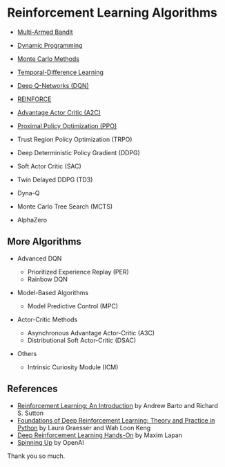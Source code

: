 # Reinforcement Learning Algorithms

- [Multi-Armed Bandit](./multi_armed_bandit)
- [Dynamic Programming](./dp)
- [Monte Carlo Methods](./monte_carlo_methods)
- [Temporal-Difference Learning](./td_learning)
- [Deep Q-Networks (DQN)](./dqn)
- [REINFORCE](./reinforce)
- [Advantage Actor Critic (A2C)](./a2c)
- [Proximal Policy Optimization (PPO)](./ppo)

- Trust Region Policy Optimization (TRPO)
- Deep Deterministic Policy Gradient (DDPG)
- Soft Actor Critic (SAC)
- Twin Delayed DDPG (TD3)

- Dyna-Q
- Monte Carlo Tree Search (MCTS)
- AlphaZero

## More Algorithms

- Advanced DQN

  - Prioritized Experience Replay (PER)
  - Rainbow DQN

- Model-Based Algorithms

  - Model Predictive Control (MPC)

- Actor-Critic Methods

  - Asynchronous Advantage Actor-Critic (A3C)
  - Distributional Soft Actor-Critic (DSAC)

- Others
  - Intrinsic Curiosity Module (ICM)

## References

- [Reinforcement Learning: An Introduction](https://www.amazon.com/Reinforcement-Learning-Introduction-Adaptive-Computation/dp/0262039249) by Andrew Barto and Richard S. Sutton
- [Foundations of Deep Reinforcement Learning: Theory and Practice in Python](https://www.amazon.com/Foundations-Deep-Reinforcement-Learning-Addison-Wesley-ebook/dp/B07ZVYZC6F) by Laura Graesser and Wah Loon Keng
- [Deep Reinforcement Learning Hands-On](https://www.amazon.com/Reinforcement-Learning-Hands-easy-follow/dp/1835882706) by Maxim Lapan
- [Spinning Up](https://spinningup.openai.com/en/latest/index.html) by OpenAI

Thank you so much.
